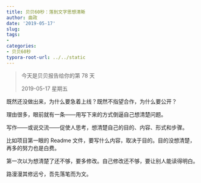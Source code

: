 ```yaml
---
title: 贝贝60秒：落到文字思想清晰
author: 曲政
date: '2019-05-17'
slug: 
tags:
- 
categories:
- 贝贝60秒
typora-root-url: ../../static
---
```


>   今天是贝贝报告给你的第 78 天
>
>   2019-05-17 星期五

既然还没做出来，为什么要急着上线？既然不指望合作，为什么要公开？

理由很多，眼前就有一条——用写下来的方式倒逼自己想清楚问题。

写作——或说交流——促使人思考，想清楚自己的目的、内容、形式和步骤。

比如项目第一眼的 Readme 文件，要写什么内容，取决于目的。目的没想清楚，再多的努力也是白费。

第一次以为想清楚了还不够，要多修改。自己修改还不够，要让别人能读得明白。

路漫漫其修远兮，吾先落笔而为文。